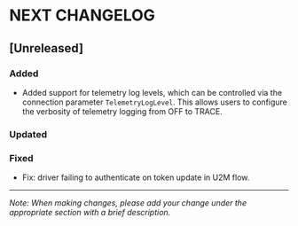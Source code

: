 # NEXT CHANGELOG

## [Unreleased]

### Added
* Added support for telemetry log levels, which can be controlled via the connection parameter `TelemetryLogLevel`. This allows users to configure the verbosity of telemetry logging from OFF to TRACE.


### Updated

### Fixed
- Fix: driver failing to authenticate on token update in U2M flow.
---
*Note: When making changes, please add your change under the appropriate section with a brief description.* 
